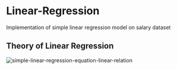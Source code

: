 # Linear-Regression
Implementation of simple linear regression model on salary dataset
## Theory of Linear Regression
![simple-linear-regression-equation-linear-relation](https://user-images.githubusercontent.com/42785462/61999510-e9e5f900-b0db-11e9-8df4-fe9ecb05a4ae.png)
